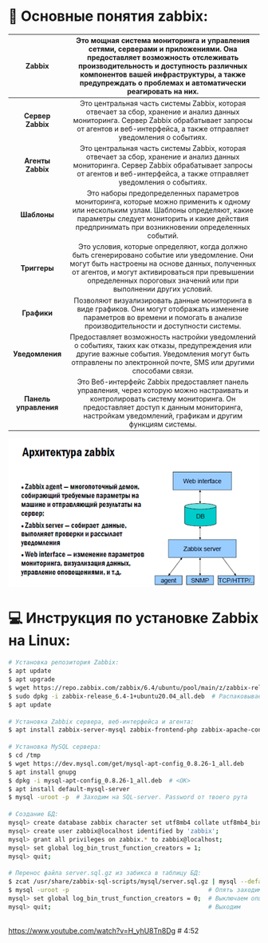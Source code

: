 # :pushpin: Основные понятия zabbix:

| Zabbix | Это мощная система мониторинга и управления сетями, серверами и приложениями. Она предоставляет возможность отслеживать производительность и доступность различных компонентов вашей инфраструктуры, а также предупреждать о проблемах и автоматически реагировать на них. |
| :---: | :---: |
| **Сервер Zabbix** | Это центральная часть системы Zabbix, которая отвечает за сбор, хранение и анализ данных мониторинга. Сервер Zabbix обрабатывает запросы от агентов и веб-интерфейса, а также отправляет уведомления о событиях. |
| **Агенты Zabbix** | Это центральная часть системы Zabbix, которая отвечает за сбор, хранение и анализ данных мониторинга. Сервер Zabbix обрабатывает запросы от агентов и веб-интерфейса, а также отправляет уведомления о событиях. |
| **Шаблоны** | Это наборы предопределенных параметров мониторинга, которые можно применить к одному или нескольким узлам. Шаблоны определяют, какие параметры следует мониторить и какие действия предпринимать при возникновении определенных событий. |
| **Триггеры** | Это условия, которые определяют, когда должно быть сгенерировано событие или уведомление. Они могут быть настроены на основе данных, полученных от агентов, и могут активироваться при превышении определенных пороговых значений или при выполнении других условий. |
| **Графики** | Позволяют визуализировать данные мониторинга в виде графиков. Они могут отображать изменение параметров во времени и помогать в анализе производительности и доступности системы. |
| **Уведомления** | Предоставляет возможность настройки уведомлений о событиях, таких как отказы, предупреждения или другие важные события. Уведомления могут быть отправлены по электронной почте, SMS или другими способами связи. |
| **Панель управления** | Это Веб-интерфейс Zabbix предоставляет панель управления, через которую можно настраивать и контролировать систему мониторинга. Он предоставляет доступ к данным мониторинга, настройкам уведомлений, графикам и другим функциям системы. |

![Screenshot](Zabbix_Architecture.png)

# :computer: Инструкция по установке Zabbix на Linux:

```bash
# Установка репозитория Zabbix:
$ apt update
$ apt upgrade
$ wget https://repo.zabbix.com/zabbix/6.4/ubuntu/pool/main/z/zabbix-release/zabbix-release_6.4-1+ubuntu20.04_all.deb  # Скачивание архива zabbix
$ sudo dpkg -i zabbix-release_6.4-1+ubuntu20.04_all.deb  # Распаковываем из архива
$ apt update

# Установка Zabbix сервера, веб-интерфейса и агента:
$ apt install zabbix-server-mysql zabbix-frontend-php zabbix-apache-conf zabbix-sql-scripts zabbix-agent

# Установка MySQL сервера:
$ cd /tmp
$ wget https://dev.mysql.com/get/mysql-apt-config_0.8.26-1_all.deb
$ apt install gnupg
$ dpkg -i mysql-apt-config_0.8.26-1_all.deb  # <OK>
$ apt install default-mysql-server
$ mysql -uroot -p  # Заходим на SQL-server. Password от твоего рута

# Создание БД:
mysql> create database zabbix character set utf8mb4 collate utf8mb4_bin;  # Создаём БД
mysql> create user zabbix@localhost identified by 'zabbix';               # Создаём пользака и пароль
mysql> grant all privileges on zabbix.* to zabbix@localhost;              # Даём привелегии пользаку
mysql> set global log_bin_trust_function_creators = 1;                    # Включаем опцию логирования
mysql> quit;                                                              # Выходим

# Перенос файла server.sql.gz из забикса в таблицу БД:
$ zcat /usr/share/zabbix-sql-scripts/mysql/server.sql.gz | mysql --default-character-set=utf8mb4 -uzabbix -p zabbix  # Пароль вводим от zabbix
$ mysql -uroot -p                                       # Опять заходим на SQL-server. Password от твоего рута
mysql> set global log_bin_trust_function_creators = 0;  # Выключаем опцию логирования
mysql> quit;                                            # Выходим



```










https://www.youtube.com/watch?v=H_yhU8Tn8Dg  # 4:52
